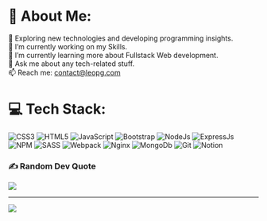 # 💫 About Me:
🤔 Exploring new technologies and developing programming insights.<br>🚀 I’m currently working on my Skills.<br>🌱 I’m currently learning more about Fullstack Web development.<br>💬 Ask me about any tech-related stuff.<br>📫 Reach me: contact@leopg.com

# 💻 Tech Stack:
![CSS3](https://img.shields.io/badge/CSS3-1572B6.svg?style=for-the-badge&logo=CSS3&logoColor=white) ![HTML5](https://img.shields.io/badge/html5-%23E34F26.svg?style=for-the-badge&logo=html5&logoColor=white) ![JavaScript](https://img.shields.io/badge/javascript-%23323330.svg?style=for-the-badge&logo=javascript&logoColor=%23F7DF1E) ![Bootstrap](https://img.shields.io/badge/bootstrap-%23563D7C.svg?style=for-the-badge&logo=bootstrap&logoColor=white) ![NodeJs](https://img.shields.io/badge/Node.js-339933.svg?style=for-the-badge&logo=nodedotjs&logoColor=white) ![ExpressJs](https://img.shields.io/badge/Express-000000.svg?style=for-the-badge&logo=Express&logoColor=white) ![NPM](https://img.shields.io/badge/NPM-%23000000.svg?style=for-the-badge&logo=npm&logoColor=white) ![SASS](https://img.shields.io/badge/SASS-hotpink.svg?style=for-the-badge&logo=SASS&logoColor=white) ![Webpack](https://img.shields.io/badge/webpack-%238DD6F9.svg?style=for-the-badge&logo=webpack&logoColor=black) ![Nginx](https://img.shields.io/badge/nginx-%23009639.svg?style=for-the-badge&logo=nginx&logoColor=white) ![MongoDb](https://img.shields.io/badge/MongoDB-47A248.svg?style=for-the-badge&logo=MongoDB&logoColor=white) ![Git](https://img.shields.io/badge/Git-F05032.svg?style=for-the-badge&logo=Git&logoColor=white) ![Notion](https://img.shields.io/badge/Notion-%23000000.svg?style=for-the-badge&logo=notion&logoColor=white)


### ✍️ Random Dev Quote
![](https://quotes-github-readme.vercel.app/api?type=horizontal&theme=dark)

---
[![](https://visitcount.itsvg.in/api?id=leopg1&label=Profile%20Views&icon=2&pretty=true)](https://visitcount.itsvg.in)


